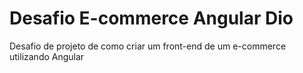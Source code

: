 # Desafio E-commerce Angular Dio
Desafio de projeto de como criar um front-end de um e-commerce utilizando Angular
